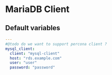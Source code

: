 # MariaDB Client
<!--TOC-->
<!--ENDTOC-->


<!--ROLEVARS-->
## Default variables
```yaml
---
#@todo do we want to support percona client ?
mysql_client:
  client: "mysql-client"
  host: "rds.example.com"
  user: "user"
  password: "password"

```

<!--ENDROLEVARS-->
